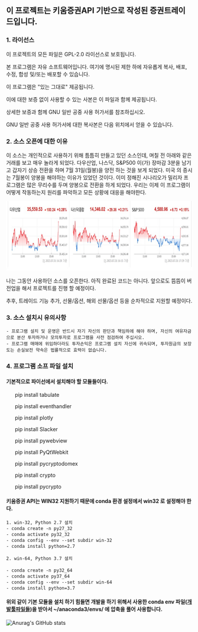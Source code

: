 <h2>이 프로젝트는 키움증권API 기반으로 작성된 증권트레이드입니다.</h2>


### 1. 라이선스 

<p>이 프로젝트의 모든 파일은 GPL-2.0 라이선스로 보호됩니다.</p>
<p>본 프로그램은 자유 소프트웨어입니다. 여기에 명시된 제한 하에 자유롭게 복사, 배포, 수정, 합성 및/또는 배포할 수 있습니다.</p>

<p>이 프로그램은 "있는 그대로" 제공됩니다. </p>
<p>이에 대한 보증 없이 사용할 수 있는 사본은 이 파일과 함께 제공됩니다. </p>
<p>상세한 보증과 함께 GNU 일반 공중 사용 허가서를 참조하십시오.</p>

<p>GNU 일반 공중 사용 허가서에 대한 복사본은 다음 위치에서 얻을 수 있습니다.</p>
<p><https://www.gnu.org/licenses/gpl-2.0.html></p>


### 2. 소스 오픈에 대한 이유
   이 소스는 개인적으로 사용하기 위해 틈틈히 만들고 있던 소스인데, 며칠 전 아래와 같은 거래를 보고 매우 놀라게 되었다. 다우산업, 나스닥, S&P500 이(가) 장마감 3분을 남기고 갑자기 상승 전환을 하며 7월 31일(월봉)을 양전 하는 것을 보게 되었다. 미국 의 증시는 7월봉이 양봉을 해야하는 이유가 있었던 것이다. 이미 정해진 시나리오가 밀리자 프로그램은 많은 무리수를 두며 양봉으로 전환을 하게 되었다. 
   우리는 이제 이 프로그램이 어떻게 작동하는지 원리를 파악하고 모든 상황에 대응을 해야한다.
   
   <img src="doc/trade_01.jpg" />

   나는 그동안 사용하던 소스를 오픈한다. 아직 완료된 코드는 아니다. 앞으로도 뜸뜸이 버전업을 해서 프로젝트를 진행 할 예정이다.

   추후, 트레이드 기능 추가, 선물/옵션, 해외 선물/옵션 등을 순차적으로 지원할 예정이다.

### 3. 소스 설치시 유의사항
    - 프로그램 설치 및 운영은 반드시 자기 자신의 판단과 책임하에 해야 하며, 자신의 여유자금으로 분산 투자하거나 모의투자로 프로그램을 사전 점검하여 주십시오.
    - 프로그램 매매에 위임하더라도 투자손익은 프로그램 설치 자신에 귀속되며, 투자원금의 보장 도는 손실보전 약속은 법률적으로 효력이 없습니다.


### 4. 프로그램 소프 파일 설치

####  기본적으로 파이선에서 설치해야 할 모듈들이다.

  <ul>pip install tabulate</ul>
  <ul>pip install eventhandler</ul>
  <ul>pip install plotly</ul>
  <ul>pip install Slacker</ul>
  <ul>pip install pywebview</ul>
  <ul>pip install PyQtWebkit</ul>

  <ul>pip install pycryptodomex</ul>
  <ul>pip install crypto</ul>
  <ul>pip install pycrypto</ul>

####  키움증권 API는 WIN32 지원하기 때문에 conda 환경 설정에서 win32 로 설정해야 한다.
    1. win-32, Python 2.7 설치
    - conda create -n py27_32
    - conda activate py32_32
    - conda config --env --set subdir win-32
    - conda install python=2.7

    2. win-64, Python 3.7 설치

    - conda create -n py32_64
    - conda activate py37_64
    - conda config --env --set subdir win-64
    - conda install python=3.7

####  위외 같이 기본 모듈을 설치 하기 힘들면 개발을 하기 위해서 사용한 conda env 파일(<a href="https://drive.google.com/drive/folders/14soNPRwqHd8osdCd9IHT9NLngebvgpWt?usp=sharing">개발툴파일들</a>)을 받아서 ~/anaconda3/envs/ 에 압축을 풀어 사용합니다.

   ![Anurag's GitHub stats](https://github-readme-stats.vercel.app/api?username=warvirus&show_icons=true&theme=radical)